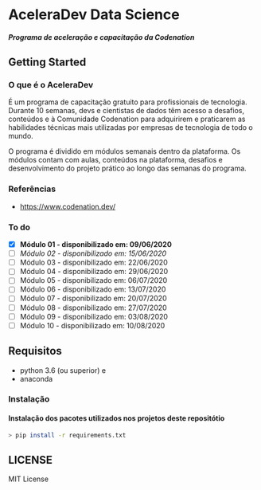 # AceleraDev Data Science

##### Programa de aceleração e capacitação da Codenation

## Getting Started

### O que é o AceleraDev

É um programa de capacitação gratuito para profissionais de tecnologia. Durante 10 semanas, devs e cientistas de dados têm acesso a desafios, conteúdos e à Comunidade Codenation para adquirirem e praticarem as habilidades técnicas mais utilizadas por empresas de tecnologia de todo o mundo.

O programa é dividido em módulos semanais dentro da plataforma. Os módulos contam com aulas, conteúdos na plataforma, desafios e desenvolvimento do projeto prático ao longo das semanas do programa.

### Referências

- https://www.codenation.dev/

### To do

- [x] **Módulo 01 - disponibilizado em: 09/06/2020**
- [ ] *Módulo 02 - disponibilizado em: 15/06/2020*
- [ ] Módulo 03 - disponibilizado em: 22/06/2020
- [ ] Módulo 04 - disponibilizado em: 29/06/2020
- [ ] Módulo 05 - disponibilizado em: 06/07/2020
- [ ] Módulo 06 - disponibilizado em: 13/07/2020
- [ ] Módulo 07 - disponibilizado em: 20/07/2020
- [ ] Módulo 08 - disponibilizado em: 27/07/2020
- [ ] Módulo 09 - disponibilizado em: 03/08/2020
- [ ] Módulo 10 - disponibilizado em: 10/08/2020

## Requisitos

- python 3.6 (ou superior) e
- anaconda

### Instalação

#### Instalação dos pacotes utilizados nos projetos deste repositótio

```bash
> pip install -r requirements.txt
```

## LICENSE
MIT License
